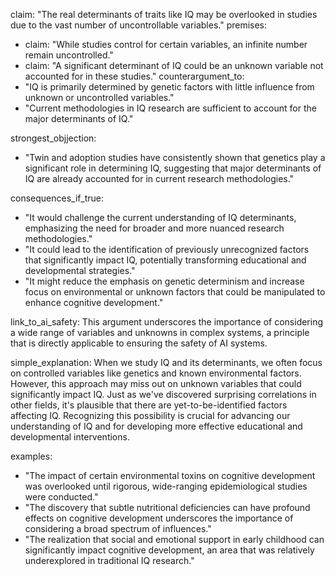 claim: "The real determinants of traits like IQ may be overlooked in studies due to the vast number of uncontrollable variables."
premises:
  - claim: "While studies control for certain variables, an infinite number remain uncontrolled."
  - claim: "A significant determinant of IQ could be an unknown variable not accounted for in these studies."
counterargument_to:
  - "IQ is primarily determined by genetic factors with little influence from unknown or uncontrolled variables."
  - "Current methodologies in IQ research are sufficient to account for the major determinants of IQ."

strongest_objjection:
  - "Twin and adoption studies have consistently shown that genetics play a significant role in determining IQ, suggesting that major determinants of IQ are already accounted for in current research methodologies."

consequences_if_true:
  - "It would challenge the current understanding of IQ determinants, emphasizing the need for broader and more nuanced research methodologies."
  - "It could lead to the identification of previously unrecognized factors that significantly impact IQ, potentially transforming educational and developmental strategies."
  - "It might reduce the emphasis on genetic determinism and increase focus on environmental or unknown factors that could be manipulated to enhance cognitive development."

link_to_ai_safety: This argument underscores the importance of considering a wide range of variables and unknowns in complex systems, a principle that is directly applicable to ensuring the safety of AI systems.

simple_explanation: When we study IQ and its determinants, we often focus on controlled variables like genetics and known environmental factors. However, this approach may miss out on unknown variables that could significantly impact IQ. Just as we've discovered surprising correlations in other fields, it's plausible that there are yet-to-be-identified factors affecting IQ. Recognizing this possibility is crucial for advancing our understanding of IQ and for developing more effective educational and developmental interventions.

examples:
  - "The impact of certain environmental toxins on cognitive development was overlooked until rigorous, wide-ranging epidemiological studies were conducted."
  - "The discovery that subtle nutritional deficiencies can have profound effects on cognitive development underscores the importance of considering a broad spectrum of influences."
  - "The realization that social and emotional support in early childhood can significantly impact cognitive development, an area that was relatively underexplored in traditional IQ research."